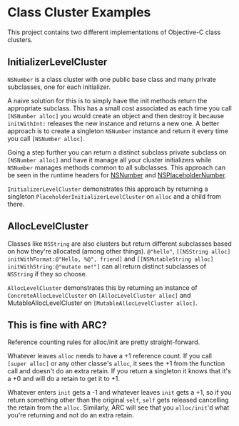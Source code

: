 Class Cluster Examples
======================

This project contains two different implementations of Objective-C class clusters.

InitializerLevelCluster
-----------------------

`NSNumber` is a class cluster with one public base class and many private
subclasses, one for each initializer.

A naive solution for this is to simply
have the init methods return the appropriate subclass.  This has a small cost
associated as each time you call `[NSNumber alloc]` you would create an object
and then destroy it because `initWithInt:` releases the new instance and returns
a new one.  A better approach is to create a singleton `NSNumber` instance and
return it every time you call `[NSNumber alloc]`.

Going a step further you can
return a distinct subclass private subclass on `[NSNumber alloc]` and have it
manage all your cluster initializers while `NSNumber` manages methods common to
all subclasses.  This approach can be seen in the runtime headers for
[NSNumber](https://github.com/nst/iOS-Runtime-Headers/blob/master/Frameworks/Foundation.framework/NSNumber.h)
and [NSPlaceholderNumber](https://github.com/nst/iOS-Runtime-Headers/blob/master/Frameworks/Foundation.framework/NSPlaceholderNumber.h).

`InitializerLevelCluster` demonstrates this approach by returning a singleton
`PlaceholderInitializerLevelCluster` on `alloc` and a child from there.

AllocLevelCluster
-----------------

Classes like `NSString` are also clusters but return different subclasses based
on how they're allocated (among other things).  `@"hello"`, `[[NSString alloc]
initWithFormat:@"Hello, %@", friend]` and `[[NSMutableString alloc]
initWithString:@"mutate me!"]` can all return distinct subclasses of `NSString`
if they so choose.

`AllocLevelCluster` demonstrates this by returning an instance of
`ConcreteAllocLevelCluster` on `[AllocLevelCluster alloc]` and
MutableAllocLevelCluster on `[MutableAllocLevelCluster alloc]`.

This is fine with ARC?
----------------------

Reference counting rules for alloc/init are pretty straight-forward.

Whatever leaves `alloc` needs to have a +1 reference count.  If you
call `[super alloc]` or any other classe's `alloc`, it sees the +1 from the
function call and doesn't do an extra retain.  If you return a singleton it
knows that it's a +0 and will do a retain to get it to +1.

Whatever enters `init` gets a -1 and whatever leaves `init` gets a +1, so if you
return something other than the original `self`, `self` gets released cancelling
the retain from the `alloc`.  Similarly, ARC will see that you `alloc/init`'d
what you're returning and not do an extra retain.
